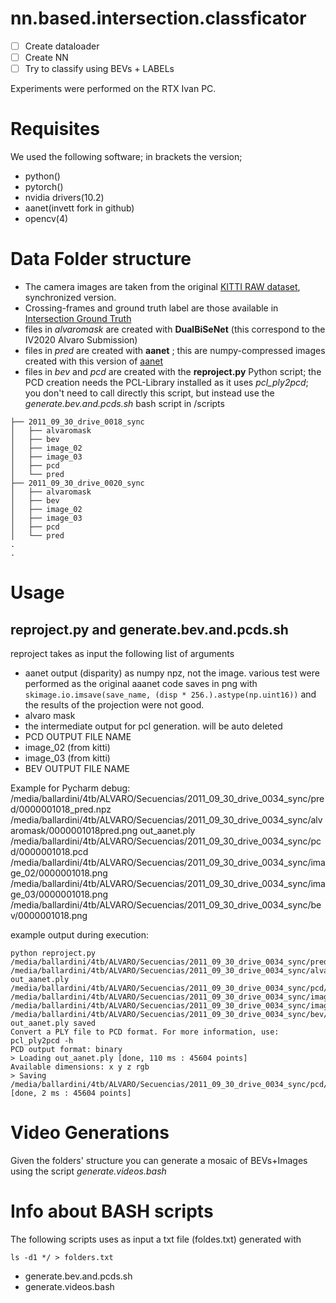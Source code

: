 # nn.based.intersection.classficator

- [ ] Create dataloader
- [ ] Create NN
- [ ] Try to classify using BEVs + LABELs

Experiments were performed on the RTX Ivan PC.

# Requisites

We used the following software; in brackets the version;

- python()
- pytorch()
- nvidia drivers(10.2)
- aanet(invett fork in github)
- opencv(4)

# Data Folder structure

- The camera images are taken from the original [KITTI RAW dataset](http://www.cvlibs.net/datasets/kitti/raw_data.php), synchronized version. 
- Crossing-frames and ground truth label are those available in [Intersection Ground Truth](https://ira.disco.unimib.it/research/robotic-perception-research/road-layout-estimation/an-online-probabilistic-road-intersection-detector/intersection-ground-truth/)
- files in *alvaromask* are created with **DualBiSeNet** (this correspond to the IV2020 Alvaro Submission)
- files in *pred* are created with **aanet** ; this are numpy-compressed images created with this version of [aanet](https://github.com/invett/aanet)
- files in *bev* and *pcd* are created with the **reproject.py** Python script; the PCD creation needs the PCL-Library installed as it uses *pcl_ply2pcd*; you don't need to call directly this script, but instead use the *generate.bev.and.pcds.sh* bash script in /scripts 

```.
├── 2011_09_30_drive_0018_sync
│   ├── alvaromask
│   ├── bev
│   ├── image_02
│   ├── image_03
│   ├── pcd
│   └── pred
├── 2011_09_30_drive_0020_sync
│   ├── alvaromask
│   ├── bev
│   ├── image_02
│   ├── image_03
│   ├── pcd
│   └── pred
.
.
```

# Usage

## reproject.py and generate.bev.and.pcds.sh

reproject takes as input the following list of arguments

- aanet output (disparity) as numpy npz, not the image. various test were performed as the original aaanet code saves in png with ```skimage.io.imsave(save_name, (disp * 256.).astype(np.uint16))``` and the results of the projection were not good.
- alvaro mask
- the intermediate output for pcl generation. will be auto deleted 
- PCD OUTPUT FILE NAME
- image_02 (from kitti)
- image_03 (from kitti)
- BEV OUTPUT FILE NAME


Example for Pycharm debug:
/media/ballardini/4tb/ALVARO/Secuencias/2011_09_30_drive_0034_sync/pred/0000001018_pred.npz
/media/ballardini/4tb/ALVARO/Secuencias/2011_09_30_drive_0034_sync/alvaromask/0000001018pred.png
out_aanet.ply 
/media/ballardini/4tb/ALVARO/Secuencias/2011_09_30_drive_0034_sync/pcd/0000001018.pcd 
/media/ballardini/4tb/ALVARO/Secuencias/2011_09_30_drive_0034_sync/image_02/0000001018.png 
/media/ballardini/4tb/ALVARO/Secuencias/2011_09_30_drive_0034_sync/image_03/0000001018.png 
/media/ballardini/4tb/ALVARO/Secuencias/2011_09_30_drive_0034_sync/bev/0000001018.png

example output during execution:

```
python reproject.py /media/ballardini/4tb/ALVARO/Secuencias/2011_09_30_drive_0034_sync/pred/0000001017_pred.npz /media/ballardini/4tb/ALVARO/Secuencias/2011_09_30_drive_0034_sync/alvaromask/0000001017pred.png out_aanet.ply /media/ballardini/4tb/ALVARO/Secuencias/2011_09_30_drive_0034_sync/pcd/0000001017.pcd /media/ballardini/4tb/ALVARO/Secuencias/2011_09_30_drive_0034_sync/image_02/0000001017.png /media/ballardini/4tb/ALVARO/Secuencias/2011_09_30_drive_0034_sync/image_03/0000001017.png /media/ballardini/4tb/ALVARO/Secuencias/2011_09_30_drive_0034_sync/bev/0000001017.png
out_aanet.ply saved
Convert a PLY file to PCD format. For more information, use: pcl_ply2pcd -h
PCD output format: binary
> Loading out_aanet.ply [done, 110 ms : 45604 points]
Available dimensions: x y z rgb
> Saving /media/ballardini/4tb/ALVARO/Secuencias/2011_09_30_drive_0034_sync/pcd/0000001017.pcd [done, 2 ms : 45604 points]
```

# Video Generations

Given the folders' structure you can generate a mosaic of BEVs+Images using the script _generate.videos.bash_

# Info about BASH scripts

The following scripts uses as input a txt file (foldes.txt) generated with 

```ls -d1 */ > folders.txt```

- generate.bev.and.pcds.sh
- generate.videos.bash